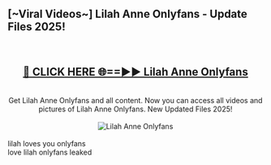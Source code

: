 <h2>[~Viral Videos~] Lilah Anne Onlyfans - Update Files 2025!</h2>
<br>
<div align="center">
<h2><a href="https://betterlinks.top/A2PfLJ" rel="nofollow">🔴 CLICK HERE 🌐==►► Lilah Anne Onlyfans</a></h2>
<br>
Get Lilah Anne Onlyfans and all content. Now you can access all videos and pictures of Lilah Anne Onlyfans. New Updated Files 2025!
<br>
<br>
<a href="https://betterlinks.top/A2PfLJ" rel="nofollow" data-target="animated-image.originalLink"><img src="https://i.ibb.co.com/WyWwxjT/player-gif2.gif" alt="Lilah Anne Onlyfans" style="max-width: 100%; display: inline-block;" data-target="animated-image.originalImage"></a>
</div>
<br>
lilah loves you onlyfans<br>
love lilah onlyfans leaked
